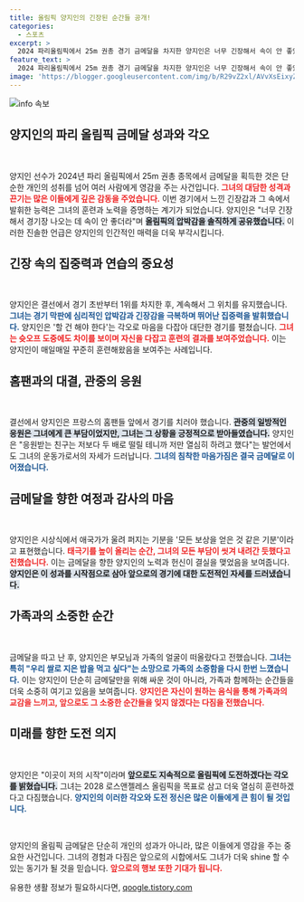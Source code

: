 ```yaml
---
title: 올림픽 양지인의 긴장된 순간들 공개!
categories:
  - 스포츠
excerpt: >
  2024 파리올림픽에서 25m 권총 경기 금메달을 차지한 양지인은 너무 긴장해서 속이 안 좋았다며 압박 속에서도 침착함을 유지하며 우승. 태극기가 높이 올라가는 순간의 감격을 전하며, 여기가 시작이라 다짐했다.
feature_text: >
  2024 파리올림픽에서 25m 권총 경기 금메달을 차지한 양지인은 너무 긴장해서 속이 안 좋았다며 압박 속에서도 침착함을 유지하며 우승. 태극기가 높이 올라가는 순간의 감격을 전하며, 여기가 시작이라 다짐했다.
image: 'https://blogger.googleusercontent.com/img/b/R29vZ2xl/AVvXsEixyZcFfHzMRdzZMjFBmAUKJYCLCGyLL1o632UiGVXcaFdKo_bkvkuCioo0uUKlGfBVcT3P84aROyZIXSBEx3Aw5nCQ3pTgDom1WDC4m8eifvWiAmWEEVb4x6G_l8C0QH225ldMjyaFvpxGEBGNO37VmDTDMHGhJPq73UglMfDca1-0aw/s1600/blogspot.png'
---
```


<p><img src="https://blogger.googleusercontent.com/img/b/R29vZ2xl/AVvXsEixyZcFfHzMRdzZMjFBmAUKJYCLCGyLL1o632UiGVXcaFdKo_bkvkuCioo0uUKlGfBVcT3P84aROyZIXSBEx3Aw5nCQ3pTgDom1WDC4m8eifvWiAmWEEVb4x6G_l8C0QH225ldMjyaFvpxGEBGNO37VmDTDMHGhJPq73UglMfDca1-0aw/s1600/blogspot.png" alt="info 속보" /></p>

<h2 data-ke-size="size26">양지인의 파리 올림픽 금메달 성과와 각오</h2>

<p data-ke-size="size16">&nbsp;</p>

<p>양지인 선수가 2024년 파리 올림픽에서 25m 권총 종목에서 금메달을 획득한 것은 단순한 개인의 성취를 넘어 여러 사람에게 영감을 주는 사건입니다. <b><span style="color: #ee2323;">그녀의 대담한 성격과 끈기는 많은 이들에게 깊은 감동을 주었습니다.</span></b> 이번 경기에서 느낀 긴장감과 그 속에서 발휘한 능력은 그녀의 훈련과 노력을 증명하는 계기가 되었습니다. 양지인은 "너무 긴장해서 경기장 나오는 데 속이 안 좋더라"며 <b><span style="background-color: #21538527;">올림픽의 압박감을 솔직하게 공유했습니다.</span></b> 이러한 진솔한 언급은 양지인의 인간적인 매력을 더욱 부각시킵니다. </p>

<h2 data-ke-size="size26">긴장 속의 집중력과 연습의 중요성</h2>

<p data-ke-size="size16">&nbsp;</p>

<p>양지인은 결선에서 경기 초반부터 1위를 차지한 후, 계속해서 그 위치를 유지했습니다. <b><span style="color: #1a5490;">그녀는 경기 막판에 심리적인 압박감과 긴장감을 극복하며 뛰어난 집중력을 발휘했습니다.</span></b> 양지인은 '할 건 해야 한다'는 각오로 마음을 다잡아 대단한 경기를 펼쳤습니다. <b><span style="color: #ee2323;">그녀는 슛오프 도중에도 차이를 보이며 자신을 다잡고 훈련의 결과를 보여주었습니다.</span></b> 이는 양지인이 매일매일 꾸준히 훈련해왔음을 보여주는 사례입니다.</p>

<h2 data-ke-size="size26">홈팬과의 대결, 관중의 응원</h2>

<p data-ke-size="size16">&nbsp;</p>

<p>결선에서 양지인은 프랑스의 홈팬들 앞에서 경기를 치러야 했습니다. <b><span style="background-color: #21538527;">관중의 일방적인 응원은 그녀에게 큰 부담이었지만, 그녀는 그 상황을 긍정적으로 받아들였습니다.</span></b> 양지인은 "응원받는 친구는 저보다 두 배로 떨릴 테니까 저만 열심히 하려고 했다"는 발언에서도 그녀의 운동가로서의 자세가 드러납니다. <b><span style="color: #1a5490;">그녀의 침착한 마음가짐은 결국 금메달로 이어졌습니다.</span></b></p>

<h2 data-ke-size="size26">금메달을 향한 여정과 감사의 마음</h2>

<p data-ke-size="size16">&nbsp;</p>

<p>양지인은 시상식에서 애국가가 울려 퍼지는 기분을 '모든 보상을 얻은 것 같은 기분'이라고 표현했습니다. <b><span style="color: #ee2323;">태극기를 높이 올리는 순간, 그녀의 모든 부담이 씻겨 내려간 듯했다고 전했습니다.</span></b> 이는 금메달을 향한 양지인의 노력과 헌신이 결실을 맺었음을 보여줍니다. <b><span style="background-color: #21538527;">양지인은 이 성과를 시작점으로 삼아 앞으로의 경기에 대한 도전적인 자세를 드러냈습니다.</span></b></p>

<h2 data-ke-size="size26">가족과의 소중한 순간</h2>

<p data-ke-size="size16">&nbsp;</p>

<p>금메달을 따고 난 후, 양지인은 부모님과 가족의 얼굴이 떠올랐다고 전했습니다. <b><span style="color: #1a5490;">그녀는 특히 "우리 쌀로 지은 밥을 먹고 싶다"는 소망으로 가족의 소중함을 다시 한번 느꼈습니다.</span></b> 이는 양지인이 단순히 금메달만을 위해 싸운 것이 아니라, 가족과 함께하는 순간들을 더욱 소중히 여기고 있음을 보여줍니다. <b><span style="color: #ee2323;">양지인은 자신이 원하는 음식을 통해 가족과의 교감을 느끼고, 앞으로도 그 소중한 순간들을 잊지 않겠다는 다짐을 전했습니다.</span></b></p>

<h2 data-ke-size="size26">미래를 향한 도전 의지</h2>

<p data-ke-size="size16">&nbsp;</p>

<p>양지인은 "이곳이 저의 시작"이라며 <b><span style="background-color: #21538527;">앞으로도 지속적으로 올림픽에 도전하겠다는 각오를 밝혔습니다.</span></b> 그녀는 2028 로스앤젤레스 올림픽을 목표로 삼고 더욱 열심히 훈련하겠다고 다짐했습니다. <b><span style="color: #1a5490;">양지인의 이러한 각오와 도전 정신은 많은 이들에게 큰 힘이 될 것입니다.</span></b> </p>

<p data-ke-size="size16">&nbsp;</p>

<p>양지인의 올림픽 금메달은 단순히 개인의 성과가 아니라, 많은 이들에게 영감을 주는 중요한 사건입니다. 그녀의 경험과 다짐은 앞으로의 시합에서도 그녀가 더욱 shine 할 수 있는 동기가 될 것을 믿습니다. <b><span style="color: #ee2323;">앞으로의 행보 또한 기대가 됩니다.</span></b></p>
유용한 생활 정보가 필요하시다면, <a href="https://qoogle.tistory.com" rel="dofollow">qoogle.tistory.com</a>


